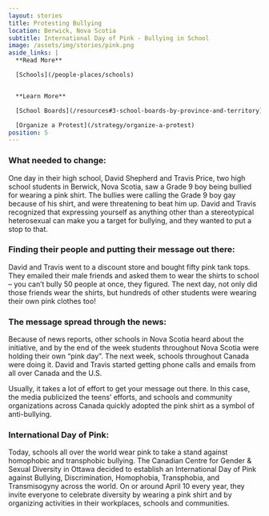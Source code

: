 ```yaml
---
layout: stories
title: Protesting Bullying
location: Berwick, Nova Scotia
subtitle: International Day of Pink - Bullying in School
image: /assets/img/stories/pink.png
aside_links: |
  **Read More**

  [Schools](/people-places/schools)


  **Learn More**

  [School Boards](/resources#3-school-boards-by-province-and-territory)

  [Organize a Protest](/strategy/organize-a-protest)
position: 5
---
```

### What needed to change:
One day in their high school, David Shepherd and Travis Price, two high school students in Berwick, Nova Scotia, saw a Grade 9 boy being bullied for wearing a pink shirt. The bullies were calling the Grade 9 boy gay because of his shirt, and were threatening to beat him up. David and Travis recognized that expressing yourself as anything other than a stereotypical heterosexual can make you a target for bullying, and they wanted to put a stop to that.

### Finding their people and putting their message out there:
David and Travis went to a discount store and bought fifty pink tank tops. They emailed their male friends and asked them to wear the shirts to school – you can’t bully 50 people at once, they figured. The next day, not only did those friends wear the shirts, but hundreds of other students were wearing their own pink clothes too!

### The message spread through the news:
Because of news reports, other schools in Nova Scotia heard about the initiative, and by the end of the week students throughout Nova Scotia were holding their own “pink day”. The next week, schools throughout Canada were doing it. David and Travis started getting phone calls and emails from all over Canada and the U.S.

Usually, it takes a lot of effort to get your message out there. In this case, the media publicized the teens’ efforts, and schools and community organizations across Canada quickly adopted the pink shirt as a symbol of anti-bullying.

### International Day of Pink:
Today, schools all over the world wear pink to take a stand against homophobic and transphobic bullying. The Canadian Centre for Gender & Sexual Diversity in Ottawa decided to establish an International Day of Pink against Bullying, Discrimination, Homophobia, Transphobia, and Transmisogyny across the world. On or around April 10 every year, they invite everyone to celebrate diversity by wearing a pink shirt and by organizing activities in their workplaces, schools and communities.
